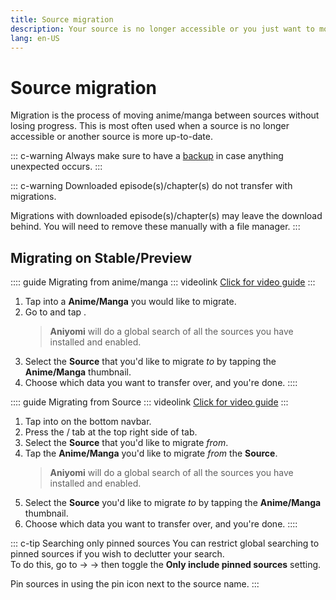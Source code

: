 ```yaml
---
title: Source migration
description: Your source is no longer accessible or you just want to move to another? No problem.
lang: en-US
---
```


# Source migration

Migration is the process of moving anime/manga between sources without losing progress. This is most often used when a source is no longer accessible or another source is more up-to-date.

::: c-warning
Always make sure to have a [backup](/help/guides/creating-backups/) in case anything unexpected occurs.
:::

::: c-warning
Downloaded episode(s)/chapter(s) do not transfer with migrations.

Migrations with downloaded episode(s)/chapter(s) may leave the download behind. You will need to remove these manually with a file manager.
:::

## Migrating on Stable/Preview

:::: guide Migrating from anime/manga
::: videolink
[<MaterialIcon icon="videocam"/> Click for video guide](/assets/guides_migrate-preview-manga.webm)
:::

1. Tap into a **Anime/Manga** you would like to migrate.
1. Go to <Navigation item="overflow"/> and tap <Navigation item="migrate" />.
	> **Aniyomi** will do a global search of all the sources you have installed and enabled.
1. Select the **Source** that you'd like to migrate *to* by tapping the **Anime/Manga** thumbnail.
1. Choose which data you want to transfer over, and you're done.
::::

:::: guide Migrating from Source
::: videolink
[<MaterialIcon icon="videocam"/> Click for video guide](/assets/guides_migrate-preview-source.webm)
:::

1. Tap into <Navigation item="browse"/> on the bottom navbar.
1. Press the <Navigation item="migrate_anime" />/<Navigation item="migrate_manga" /> tab at the top right side of <Navigation item="manga_extensions" /> tab.
1. Select the **Source** that you'd like to migrate *from*.
1. Tap the **Anime/Manga** you'd like to migrate *from* the **Source**.
	> **Aniyomi** will do a global search of all the sources you have installed and enabled.
1. Select the **Source** you'd like to migrate *to* by tapping the **Anime/Manga** thumbnail.
1. Choose which data you want to transfer over, and you're done.
::::

::: c-tip Searching only pinned sources
You can restrict global searching to pinned sources if you wish to declutter your search.</br>To do this, go to <Navigation item="more"/> → <Navigation item="settings"/> →  <Navigation item="browse"/> then toggle the **Only include pinned sources** setting.

Pin sources in <Navigation item="browse"/> using the <MaterialIcon icon="push_pin" /> pin icon next to the source name.
:::